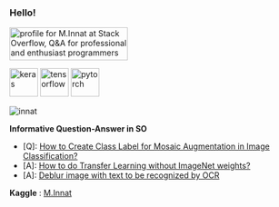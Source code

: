 ### Hello!


<a href="https://stackoverflow.com/users/9215780/m-innat"><img src="https://stackoverflow.com/users/flair/9215780.png?theme=clean" width="208" height="58" alt="profile for M.Innat at Stack Overflow, Q&amp;A for professional and enthusiast programmers" title="profile for M.Innat at Stack Overflow, Q&amp;A for professional and enthusiast programmers"></a>

<p align="left">
  <img src="https://github.com/valohai/ml-logos/blob/master/keras.svg" alt="keras" width="50" height="50"/> 
  <img src="https://www.vectorlogo.zone/logos/tensorflow/tensorflow-icon.svg" alt="tensorflow" width="50" height="50"/> 
  <img src="https://www.vectorlogo.zone/logos/pytorch/pytorch-icon.svg" alt="pytorch" width="50" height="50"/> 
</p>



 <p align="left"> <img src="https://komarev.com/ghpvc/?username=innat" alt="innat" /> </p>

**Informative Question-Answer in SO**

 - [Q]: [How to Create Class Label for Mosaic Augmentation in Image Classification?](https://stackoverflow.com/questions/65181294/how-to-create-class-label-for-mosaic-augmentation-in-image-classification)
 - [A]: [How to do Transfer Learning without ImageNet weights?](https://stackoverflow.com/questions/65136547/how-to-do-transfer-learning-without-imagenet-weights/65137708#65137708)
 - [A]: [Deblur image with text to be recognized by OCR](https://stackoverflow.com/questions/48674106/deblur-image-with-text-to-be-recognized-by-ocr/64843044#64843044)

**Kaggle** : [M.Innat](https://www.kaggle.com/ipythonx)
 

 






